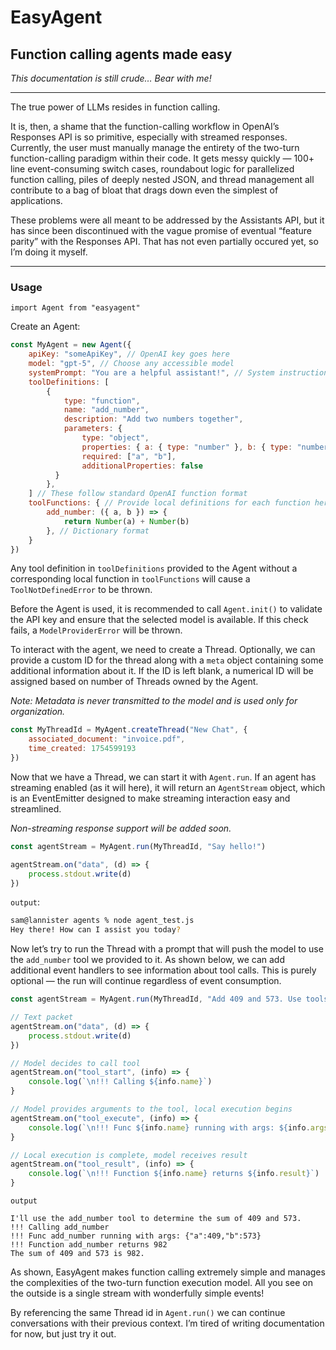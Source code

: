 # EasyAgent
## Function calling agents made easy

*This documentation is still crude… Bear with me!*

---

The true power of LLMs resides in function calling.

It is, then, a shame that the function-calling workflow in OpenAI’s Responses API is so primitive, especially with streamed responses. Currently, the user must manually manage the entirety of the two-turn function-calling paradigm within their code. It gets messy quickly — 100+ line event-consuming switch cases, roundabout logic for parallelized function calling, piles of deeply nested JSON, and thread management all contribute to a bag of bloat that drags down even the simplest of applications.

These problems were all meant to be addressed by the Assistants API, but it has since been discontinued with the vague promise of eventual “feature parity” with the Responses API. That has not even partially occured yet, so I’m doing it myself.

---

### Usage

`import Agent from "easyagent"`

Create an Agent:

```js
const MyAgent = new Agent({
	apiKey: "someApiKey", // OpenAI key goes here
	model: "gpt-5", // Choose any accessible model
	systemPrompt: "You are a helpful assistant!", // System instructions
	toolDefinitions: [
		{
        	type: "function",
			name: "add_number",
			description: "Add two numbers together",
          	parameters: {
            	type: "object",   
            	properties: { a: { type: "number" }, b: { type: "number" } },
            	required: ["a", "b"],
            	additionalProperties: false
          }
		},
	] // These follow standard OpenAI function format
	toolFunctions: { // Provide local definitions for each function here
		add_number: ({ a, b }) => {
        	return Number(a) + Number(b)
        }, // Dictionary format
	}
})
```

Any tool definition in `toolDefinitions` provided to the Agent without a corresponding local function in `toolFunctions` will cause a `ToolNotDefinedError` to be thrown. 

Before the Agent is used, it is recommended to call `Agent.init()` to validate the API key and ensure that the selected model is available. If this check fails, a `ModelProviderError` will be thrown.

To interact with the agent, we need to create a Thread. Optionally, we can provide a custom ID for the thread along with a `meta` object containing some additional information about it. If the ID is left blank, a numerical ID will be assigned based on number of Threads owned by the Agent.

*Note: Metadata is never transmitted to the model and is used only for organization.*

```js
const MyThreadId = MyAgent.createThread("New Chat", {
	associated_document: "invoice.pdf",
	time_created: 1754599193
})
```

Now that we have a Thread, we can start it with `Agent.run`. If an agent has streaming enabled (as it will here), it will return an `AgentStream` object, which is an EventEmitter designed to make streaming interaction easy and streamlined.

*Non-streaming response support will be added soon.*

```js
const agentStream = MyAgent.run(MyThreadId, "Say hello!")

agentStream.on("data", (d) => {
	process.stdout.write(d)
})
```

`output`:
```bash
sam@lannister agents % node agent_test.js
Hey there! How can I assist you today?
```

Now let’s try to run the Thread with a prompt that will push the model to use the `add_number` tool we provided to it. As shown below, we can add additional event handlers to see information about tool calls. This is purely optional — the run will continue regardless of event consumption.

```js
const agentStream = MyAgent.run(MyThreadId, "Add 409 and 573. Use tools!")

// Text packet
agentStream.on("data", (d) => {
	process.stdout.write(d)
})

// Model decides to call tool
agentStream.on("tool_start", (info) => {
	console.log(`\n!!! Calling ${info.name}`)
}

// Model provides arguments to the tool, local execution begins
agentStream.on("tool_execute", (info) => {
	console.log(`\n!!! Func ${info.name} running with args: ${info.args}`)
}

// Local execution is complete, model receives result
agentStream.on("tool_result", (info) => {
	console.log(`\n!!! Function ${info.name} returns ${info.result}`)
}
```

`output`
```
I'll use the add_number tool to determine the sum of 409 and 573.
!!! Calling add_number
!!! Func add_number running with args: {"a":409,"b":573}
!!! Function add_number returns 982
The sum of 409 and 573 is 982.
```

As shown, EasyAgent makes function calling extremely simple and manages the complexities of the two-turn function execution model. All you see on the outside is a single stream with wonderfully simple events!

By referencing the same Thread id in `Agent.run()` we can continue conversations with their previous context. I’m tired of writing documentation for now, but just try it out.
